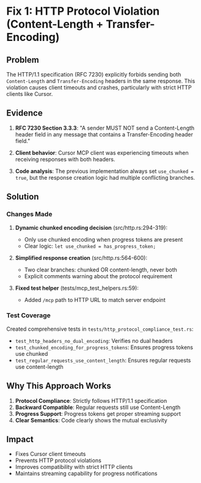 # Fix 1: HTTP Protocol Violation (Content-Length + Transfer-Encoding)

## Problem

The HTTP/1.1 specification (RFC 7230) explicitly forbids sending both `Content-Length` and `Transfer-Encoding` headers in the same response. This violation causes client timeouts and crashes, particularly with strict HTTP clients like Cursor.

## Evidence

1. **RFC 7230 Section 3.3.3**: "A sender MUST NOT send a Content-Length header field in any message that contains a Transfer-Encoding header field."

2. **Client behavior**: Cursor MCP client was experiencing timeouts when receiving responses with both headers.

3. **Code analysis**: The previous implementation always set `use_chunked = true`, but the response creation logic had multiple conflicting branches.

## Solution

### Changes Made

1. **Dynamic chunked encoding decision** (src/http.rs:294-319):
   - Only use chunked encoding when progress tokens are present
   - Clear logic: `let use_chunked = has_progress_token;`

2. **Simplified response creation** (src/http.rs:564-600):
   - Two clear branches: chunked OR content-length, never both
   - Explicit comments warning about the protocol requirement

3. **Fixed test helper** (tests/mcp_test_helpers.rs:59):
   - Added `/mcp` path to HTTP URL to match server endpoint

### Test Coverage

Created comprehensive tests in `tests/http_protocol_compliance_test.rs`:
- `test_http_headers_no_dual_encoding`: Verifies no dual headers
- `test_chunked_encoding_for_progress_tokens`: Ensures progress tokens use chunked
- `test_regular_requests_use_content_length`: Ensures regular requests use content-length

## Why This Approach Works

1. **Protocol Compliance**: Strictly follows HTTP/1.1 specification
2. **Backward Compatible**: Regular requests still use Content-Length
3. **Progress Support**: Progress tokens get proper streaming support
4. **Clear Semantics**: Code clearly shows the mutual exclusivity

## Impact

- Fixes Cursor client timeouts
- Prevents HTTP protocol violations
- Improves compatibility with strict HTTP clients
- Maintains streaming capability for progress notifications